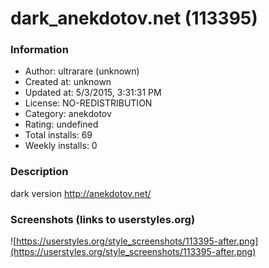 # dark_anekdotov.net (113395)

### Information
- Author: ultrarare (unknown)
- Created at: unknown
- Updated at: 5/3/2015, 3:31:31 PM
- License: NO-REDISTRIBUTION
- Category: anekdotov
- Rating: undefined
- Total installs: 69
- Weekly installs: 0


### Description
dark version http://anekdotov.net/


### Screenshots (links to userstyles.org)
![https://userstyles.org/style_screenshots/113395-after.png](https://userstyles.org/style_screenshots/113395-after.png)


